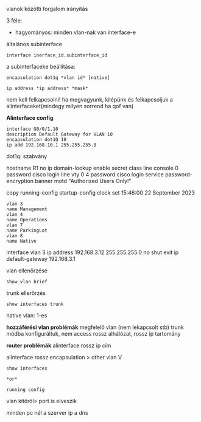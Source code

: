vlanok közötti forgalom irányítás

3 féle:
- hagyományos: minden vlan-nak van interface-e


általános subinterface
```
interface inerface_id.subinterface_id
```
a subinterfaceke beállítása:

```
encapsulation dot1q *vlan id* [native]
```

```
ip address *ip address* *mask*
```
nem kell felkapcsolni!
ha megvagyunk, kilépünk és felkapcsoljuk a alinterfaceket(mindegy milyen sorrend ha qof van)

**Alinterface config**
```
interface G0/0/1.10
description Default Gateway for VLAN 10
encapsulation dot1Q 10
ip add 192.168.10.1 255.255.255.0
```

dot1q: szabvány


hostname R1
no ip domain-lookup
enable secret class
line console 0
password cisco
login
line vty 0 4
password cisco
login
service password-encryption
banner motd "Authorized Users Only!"


copy running-config startup-config
clock set 15:46:00 22 September 2023

```
vlan 3
name Management
vlan 4
name Operations
vlan 7
name ParkingLot
vlan 8
name Native
```



interface vlan 3
ip address 192.168.3.12 255.255.255.0
no shut
exit
ip default-gateway 192.168.3.1




vlan ellenőrzése
```
show vlan brief
```


trunk ellerőrzés
```
show interfaces trunk
```

native vlan: 1-es

**hozzáférési vlan problémák**
megfelelő vlan (nem lekapcsolt stb)
trunk módba konfiguráltuk, nem access
rossz alhálózat, rossz ip tartomány

**router problémák**
alinterface rossz ip cím

alinterface rossz encapsulation > other vlan
V
```
show interfaces

*or*

running config
```


vlan kitöröl> port is elveszik

minden pc nél a szerver ip a dns